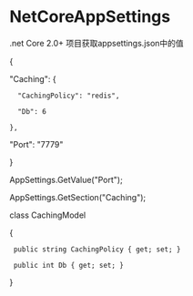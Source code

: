 # NetCoreAppSettings
.net Core 2.0+ 项目获取appsettings.json中的值

{

  "Caching": {
  
      "CachingPolicy": "redis", 
      
      "Db": 6
      
    },
    
  "Port": "7779"
  
}



    
AppSettings.GetValue("Port");

AppSettings.GetSection<CachingModel>("Caching");



class CachingModel

{

     public string CachingPolicy { get; set; }
     
     public int Db { get; set; }
     
}

